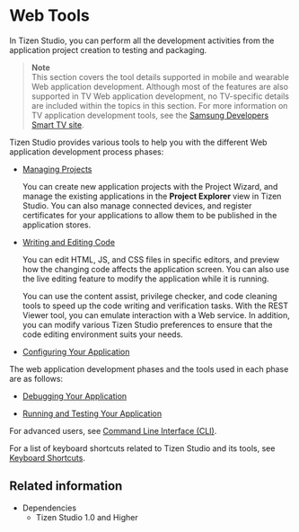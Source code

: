 # Web Tools

In Tizen Studio, you can perform all the development activities from the application project creation to testing and packaging.

> **Note**  
> This section covers the tool details supported in mobile and wearable Web application development. Although most of the features are also supported in TV Web application development, no TV-specific details are included within the topics in this section. For more information on TV application development tools, see the [Samsung Developers Smart TV site](http://developer.samsung.com/tv/develop).

Tizen Studio provides various tools to help you with the different Web application development process phases:

- [Managing Projects](managing-projects.md)

  You can create new application projects with the Project Wizard, and manage the existing applications in the **Project Explorer** view in Tizen Studio. You can also manage connected devices, and register certificates for your applications to allow them to be published in the application stores.

- [Writing and Editing Code](coding.md)

  You can edit HTML, JS, and CSS files in specific editors, and preview how the changing code affects the application screen. You can also use the live editing feature to modify the application while it is running.

  You can use the content assist, privilege checker, and code cleaning tools to speed up the code writing and verification tasks. With the REST Viewer tool, you can emulate interaction with a Web service. In addition, you can modify various Tizen Studio preferences to ensure that the code editing environment suits your needs.

- [Configuring Your Application](configuring.md)

The web application development phases and the tools used in each phase are as follows:

- [Debugging Your Application](debugging.md)


- [Running and Testing Your Application](running-testing.md)


For advanced users, see [Command Line Interface (CLI)](../common-tools/command-line-interface.md).

For a list of keyboard shortcuts related to Tizen Studio and its tools, see [Keyboard Shortcuts](../common-tools/keyboard-shortcuts.md).

## Related information
- Dependencies
  - Tizen Studio 1.0 and Higher
